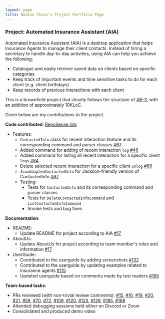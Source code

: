 ```yaml
---
layout: page
title: Nadine Chiun's Project Portfolio Page
---
```


### Project: Automated Insurance Assistant (AIA)

Automated Insurance Assistant (AIA) is a desktop application that helps Insurance Agents to manage their client contacts.
Instead of hiring a secretary to handle day-to-day activities, using AIA can help you achieve the following:

- Catalogue and easily retrieve saved data on clients based on specific categories
- Keep track of important events and time sensitive tasks to do for each client (e.g. client birthdays)
- Keep records of previous interactions with each client

This is a brownfield project that closely follows the structure of
[AB-3](https://se-education.org/addressbook-level3/DeveloperGuide.html), with an addition of approximately 10KLoC.

Given below are my contributions to the project.

**Code contributed**: [RepoSense link](https://nus-cs2103-ay2122s2.github.io/tp-dashboard/?search=bloodofme&breakdown=true)
* Features:
  - `ContactedInfo` class for recent interaction feature and its corresponding command and parser classes [\#67](https://github.com/AY2122S2-CS2103T-T17-3/tp/pull/67)
  - Added command for adding of recent interaction `log` [\#46](https://github.com/AY2122S2-CS2103T-T17-3/tp/pull/46)
  - Added command for listing all recent interaction for a specific client `logs` [\#84](https://github.com/AY2122S2-CS2103T-T17-3/tp/pull/84)
  - Delete selected recent interaction for a specific client `unlog` [\#89](https://github.com/AY2122S2-CS2103T-T17-3/tp/pull/89)
  - `JsonAdaptedContactedInfo` for Jackson-friendly version of ContactedInfo [\#67](https://github.com/AY2122S2-CS2103T-T17-3/tp/pull/67)
  - Testing:
    - Tests for `ContactedInfo` and its corresponding command and parser classes
    - Tests for `DeleteContactedInfoCommand` and `ListContactedInfoCommand`
    - Smoke tests and bug fixes

**Documentation**:
* README:
  * Update README for project according to AIA [\#17](https://github.com/AY2122S2-CS2103T-T17-3/tp/pull/17)
* AboutUs:
  * Update AboutUs for project according to team member's roles and information [\#17](https://github.com/AY2122S2-CS2103T-T17-3/tp/pull/17)
* UserGuide:
  * Contributed to the userguide by adding screenshots [\#132](https://github.com/AY2122S2-CS2103T-T17-3/tp/pull/132)
  * Contributed to the userguide by updating examples related to insurance agents [\#115](https://github.com/AY2122S2-CS2103T-T17-3/tp/pull/115)
  * Updated userguide based on comments made by test readers [\#165](https://github.com/AY2122S2-CS2103T-T17-3/tp/pull/165)

**Team-based tasks**:
* PRs reviewed (with non-trivial review comments): [\#15](https://github.com/AY2122S2-CS2103T-T17-3/tp/pull/15), [\#16](https://github.com/AY2122S2-CS2103T-T17-3/tp/pull/16),
[\#19](https://github.com/AY2122S2-CS2103T-T17-3/tp/pull/19), [\#20](https://github.com/AY2122S2-CS2103T-T17-3/tp/pull/20), [\#21](https://github.com/AY2122S2-CS2103T-T17-3/tp/pull/21),
[\#59](https://github.com/AY2122S2-CS2103T-T17-3/tp/pull/59), [\#70](https://github.com/AY2122S2-CS2103T-T17-3/tp/pull/70), [\#72](https://github.com/AY2122S2-CS2103T-T17-3/tp/pull/72),
[\#109](https://github.com/AY2122S2-CS2103T-T17-3/tp/pull/109), [\#120](https://github.com/AY2122S2-CS2103T-T17-3/tp/pull/120), [\#123](https://github.com/AY2122S2-CS2103T-T17-3/tp/pull/123),
[\#129](https://github.com/AY2122S2-CS2103T-T17-3/tp/pull/129), [\#185](https://github.com/AY2122S2-CS2103T-T17-3/tp/pull/185), [\#188](https://github.com/AY2122S2-CS2103T-T17-3/tp/pull/188)
* Attended debugging sessions held either on Discord or Zoom
* Consolidated and produced demo video
